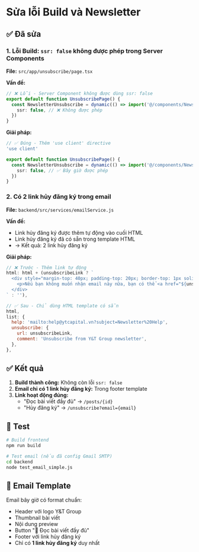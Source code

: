 # Sửa lỗi Build và Newsletter

## ✅ Đã sửa

### 1. Lỗi Build: `ssr: false` không được phép trong Server Components

**File:** `src/app/unsubscribe/page.tsx`

**Vấn đề:** 
```typescript
// ❌ Lỗi - Server Component không được dùng ssr: false
export default function UnsubscribePage() {
  const NewsletterUnsubscribe = dynamic(() => import('@/components/NewsletterUnsubscribe'), {
    ssr: false, // ❌ Không được phép
  })
}
```

**Giải pháp:**
```typescript
// ✅ Đúng - Thêm 'use client' directive
'use client'

export default function UnsubscribePage() {
  const NewsletterUnsubscribe = dynamic(() => import('@/components/NewsletterUnsubscribe'), {
    ssr: false, // ✅ Bây giờ được phép
  })
}
```

### 2. Có 2 link hủy đăng ký trong email

**File:** `backend/src/services/emailService.js`

**Vấn đề:** 
- Link hủy đăng ký được thêm tự động vào cuối HTML
- Link hủy đăng ký đã có sẵn trong template HTML
- → Kết quả: 2 link hủy đăng ký

**Giải pháp:**
```javascript
// ❌ Trước - Thêm link tự động
html: html + (unsubscribeLink ? `
  <div style="margin-top: 40px; padding-top: 20px; border-top: 1px solid #ddd; text-align: center; color: #666; font-size: 12px;">
    <p>Nếu bạn không muốn nhận email này nữa, bạn có thể <a href="${unsubscribeLink}" style="color: #3b82f6;">hủy đăng ký tại đây</a>.</p>
  </div>
` : ''),

// ✅ Sau - Chỉ dùng HTML template có sẵn
html,
list: {
  help: 'mailto:help@ytcapital.vn?subject=Newsletter%20Help',
  unsubscribe: {
    url: unsubscribeLink,
    comment: 'Unsubscribe from Y&T Group newsletter',
  },
},
```

## ✅ Kết quả

1. **Build thành công:** Không còn lỗi `ssr: false`
2. **Email chỉ có 1 link hủy đăng ký:** Trong footer template
3. **Link hoạt động đúng:** 
   - "Đọc bài viết đầy đủ" → `/posts/{id}`
   - "Hủy đăng ký" → `/unsubscribe?email={email}`

## 🧪 Test

```bash
# Build frontend
npm run build

# Test email (nếu đã config Gmail SMTP)
cd backend
node test_email_simple.js
```

## 📧 Email Template

Email bây giờ có format chuẩn:
- Header với logo Y&T Group
- Thumbnail bài viết
- Nội dung preview
- Button "📖 Đọc bài viết đầy đủ"
- Footer với link hủy đăng ký
- Chỉ có **1 link hủy đăng ký** duy nhất
